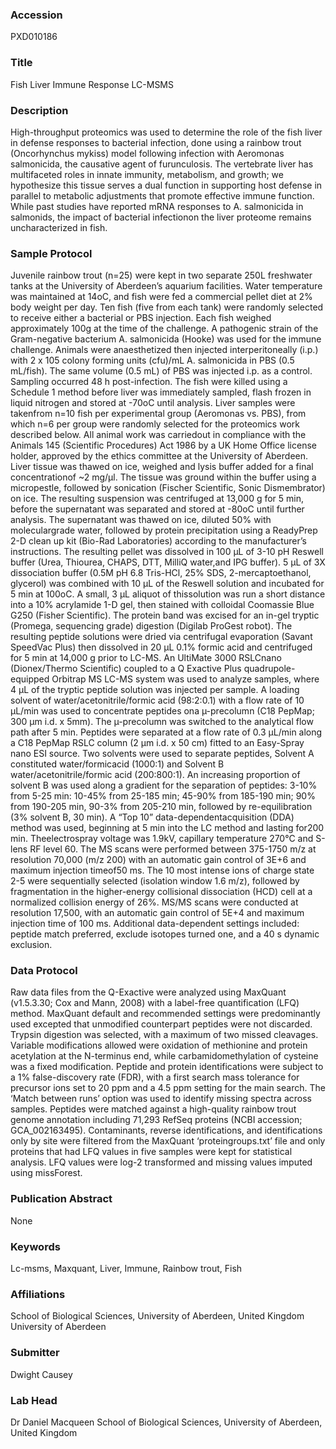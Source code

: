 ### Accession
PXD010186

### Title
Fish Liver Immune Response LC-MSMS

### Description
High-throughput proteomics was used to determine the role of the fish liver in defense responses to bacterial infection, done using a rainbow trout (Oncorhynchus mykiss) model following infection with Aeromonas salmonicida, the causative agent of furunculosis. The vertebrate liver has multifaceted roles in innate immunity, metabolism, and growth; we hypothesize this tissue serves a dual function in supporting host defense in parallel to metabolic adjustments that promote effective immune function. While past studies have reported mRNA responses to A. salmonicida in salmonids, the impact of bacterial infectionon the liver proteome remains uncharacterized in fish.

### Sample Protocol
Juvenile rainbow trout (n=25) were kept in two separate 250L freshwater tanks at the University of Aberdeen’s aquarium facilities. Water temperature was maintained at 14oC, and fish were fed a commercial pellet diet at 2% body weight per day. Ten fish (five from each tank) were randomly selected to receive either a bacterial or PBS injection. Each fish weighed approximately 100g at the time of the challenge. A pathogenic strain of the Gram-negative bacterium A. salmonicida (Hooke) was used for the immune challenge. Animals were anaesthetized then injected interperitoneally (i.p.) with 2 x 105 colony forming units (cfu)/mL A. salmonicida in PBS (0.5 mL/fish). The same volume (0.5 mL) of PBS was injected i.p. as a control. Sampling occurred 48 h post-infection. The fish were killed using a Schedule 1 method before liver was immediately sampled, flash frozen in liquid nitrogen and stored at -70oC until analysis. Liver samples were takenfrom n=10 fish per experimental group (Aeromonas vs. PBS), from which n=6 per group were randomly selected for the proteomics work described below. All animal work was carriedout in compliance with the Animals 145 (Scientific Procedures) Act 1986 by a UK Home Office license holder, approved by the ethics committee at the University of Aberdeen.  Liver tissue was thawed on ice, weighed and lysis buffer added for a final concentrationof ~2 mg/µl. The tissue was ground within the buffer using a micropestle, followed by sonication (Fischer Scientific, Sonic Dismembrator) on ice. The resulting suspension was centrifuged at 13,000 g for 5 min, before the supernatant was separated and stored at -80oC until further analysis. The supernatant was thawed on ice, diluted 50% with moleculargrade water, followed by protein precipitation using a ReadyPrep 2-D clean up kit (Bio-Rad Laboratories) according to the manufacturer’s instructions. The resulting pellet was dissolved in 100 µL of 3-10 pH Reswell buffer (Urea, Thiourea, CHAPS, DTT, MilliQ water,and IPG buffer). 5 µL of 3X dissociation buffer (0.5M pH 6.8 Tris-HCl, 25% SDS, 2-mercaptoethanol, glycerol) was combined with 10 µL of the Reswell solution and incubated for 5 min at 100oC. A small, 3 µL aliquot of thissolution was run a short distance into a 10% acrylamide 1-D gel, then stained with colloidal Coomassie Blue G250 (Fisher Scientific). The protein band was excised for an in-gel tryptic (Promega, sequencing grade) digestion (Digilab ProGest robot). The resulting peptide solutions were dried via centrifugal evaporation (Savant SpeedVac Plus) then dissolved in 20 µL 0.1% formic acid and centrifuged for 5 min at 14,000 g prior to LC-MS.  An UltiMate 3000 RSLCnano (Dionex/Thermo Scientific) coupled to a Q Exactive Plus quadrupole-equipped Orbitrap MS LC-MS system was used to analyze samples, where 4 µL of the tryptic peptide solution was injected per sample. A loading solvent of water/acetonitrile/formic acid (98:2:0.1) with a flow rate of 10 µL/min was used to concentrate peptides ona µ-precolumn (C18 PepMap; 300 µm i.d. x 5mm). The µ-precolumn was switched to the analytical flow path after 5 min. Peptides were separated at a flow rate of 0.3 µL/min along a C18 PepMap RSLC column (2 µm i.d. x 50 cm) fitted to an Easy-Spray nano ESI source. Two solvents were used to separate peptides, Solvent A constituted water/formicacid (1000:1) and Solvent B water/acetonitrile/formic acid (200:800:1). An increasing proportion of solvent B was used along a gradient for the separation of peptides: 3-10% from 5-25 min: 10-45% from 25-185 min; 45-90% from 185-190 min; 90% from 190-205 min, 90-3% from 205-210 min, followed by re-equilibration (3% solvent B, 30 min). A “Top 10” data-dependentacquisition (DDA) method was used, beginning at 5 min into the LC method and lasting for200 min. Theelectrospray voltage was 1.9kV, capillary temperature 270°C and S-lens RF level 60. The MS scans were performed between 375-1750 m/z at resolution 70,000 (m/z 200) with an automatic gain control of 3E+6 and maximum injection timeof50 ms. The 10 most intense ions of charge state 2-5 were sequentially selected (isolation window 1.6 m/z), followed by fragmentation in the higher-energy collisional dissociation (HCD) cell at a normalized collision energy of 26%. MS/MS scans were conducted at resolution 17,500, with an automatic gain control of 5E+4 and maximum injection time of 100 ms. Additional data-dependent settings included: peptide match preferred, exclude isotopes turned one, and a 40 s dynamic exclusion.

### Data Protocol
Raw data files from the Q-Exactive were analyzed using MaxQuant (v1.5.3.30; Cox and Mann, 2008) with a label-free quantification (LFQ) method. MaxQuant default and recommended settings were predominantly used excepted that unmodified counterpart peptides were not discarded. Trypsin digestion was selected, with a maximum of two missed cleavages. Variable modifications allowed were oxidation of methionine and protein acetylation at the N-terminus end, while carbamidomethylation of cysteine was a fixed modification. Peptide and protein identifications were subject to a 1% false-discovery rate (FDR), with a first search mass tolerance for precursor ions set to 20 ppm and a 4.5 ppm setting for the main search. The ‘Match between runs’ option was used to identify missing spectra across samples. Peptides were matched against a high-quality rainbow trout genome annotation including 71,293 RefSeq proteins (NCBI accession; GCA_002163495). Contaminants, reverse identifications, and identifications only by site were filtered from the MaxQuant ‘proteingroups.txt’ file and only proteins that had LFQ values in five samples were kept for statistical analysis. LFQ values were log-2 transformed and missing values imputed using missForest.

### Publication Abstract
None

### Keywords
Lc-msms, Maxquant, Liver, Immune, Rainbow trout, Fish

### Affiliations
School of Biological Sciences, University of Aberdeen, United Kingdom
University of Aberdeen

### Submitter
Dwight Causey

### Lab Head
Dr Daniel Macqueen
School of Biological Sciences, University of Aberdeen, United Kingdom


